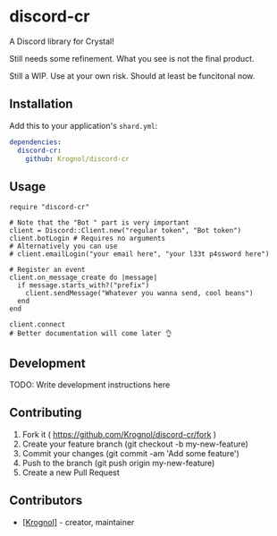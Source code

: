 # discord-cr

A Discord library for Crystal!

Still needs some refinement. What you see is not the final product.

Still a WIP. Use at your own risk. Should at least be funcitonal now.

## Installation


Add this to your application's `shard.yml`:

```yaml
dependencies:
  discord-cr:
    github: Krognol/discord-cr
```


## Usage


```crystal
require "discord-cr"

# Note that the "Bot " part is very important
client = Discord::Client.new("regular token", "Bot token")
client.botLogin # Requires no arguments
# Alternatively you can use 
# client.emailLogin("your email here", "your l33t p4ssword here")

# Register an event
client.on_message_create do |message|
  if message.starts_with?("prefix")
    client.sendMessage("Whatever you wanna send, cool beans")
  end
end

client.connect
# Better documentation will come later 👌
```

## Development

TODO: Write development instructions here

## Contributing

1. Fork it ( https://github.com/Krognol/discord-cr/fork )
2. Create your feature branch (git checkout -b my-new-feature)
3. Commit your changes (git commit -am 'Add some feature')
4. Push to the branch (git push origin my-new-feature)
5. Create a new Pull Request

## Contributors

- [[Krognol]](https://github.com/Krognol)  - creator, maintainer
